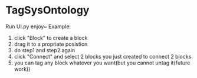 # TagSysOntology
Run UI.py
enjoy~
Example:
  1. click "Block" to create a block
  2. drag it to a propriate posistion
  3. do step1 and step2 again
  4. click "Connect" and select 2 blocks you just created to connect 2 blocks
  5. you can tag any block whatever you want(but you cannot untag it(future work))

